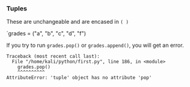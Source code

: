 ### Tuples

These are unchangeable and are encased in `( )`

`grades = ("a", "b", "c", "d", "f")

If you try to run `grades.pop()` or `grades.append()`, you will get an error.

```
Traceback (most recent call last):
  File "/home/kali/python/first.py", line 186, in <module>
    grades.pop()
    ^^^^^^^^^^
AttributeError: 'tuple' object has no attribute 'pop'
```
